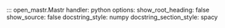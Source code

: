 ::: open_mastr.Mastr
    handler: python
    options:
      show_root_heading: false
      show_source: false
      docstring_style: numpy
      docstring_section_style: spacy